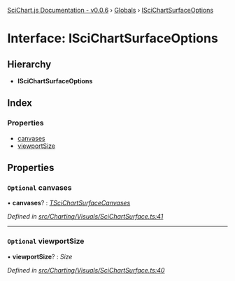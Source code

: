[SciChart.js Documentation - v0.0.6](../README.md) › [Globals](../globals.md) › [ISciChartSurfaceOptions](iscichartsurfaceoptions.md)

# Interface: ISciChartSurfaceOptions

## Hierarchy

* **ISciChartSurfaceOptions**

## Index

### Properties

* [canvases](iscichartsurfaceoptions.md#optional-canvases)
* [viewportSize](iscichartsurfaceoptions.md#optional-viewportsize)

## Properties

### `Optional` canvases

• **canvases**? : *[TSciChartSurfaceCanvases](../globals.md#tscichartsurfacecanvases)*

*Defined in [src/Charting/Visuals/SciChartSurface.ts:41](https://github.com/ABTSoftware/SciChart.Dev/blob/ff9f38d289/Web/src/SciChart/src/Charting/Visuals/SciChartSurface.ts#L41)*

___

### `Optional` viewportSize

• **viewportSize**? : *Size*

*Defined in [src/Charting/Visuals/SciChartSurface.ts:40](https://github.com/ABTSoftware/SciChart.Dev/blob/ff9f38d289/Web/src/SciChart/src/Charting/Visuals/SciChartSurface.ts#L40)*
